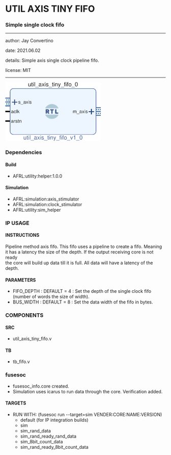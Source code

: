 # UTIL AXIS TINY FIFO
### Simple single clock fifo
---

   author: Jay Convertino   
   
   date: 2021.06.02  
   
   details: Simple axis single clock pipeline fifo.  
   
   license: MIT   
   
---

![rtl_img](./rtl.png)

### Dependencies
#### Build
  - AFRL:utility:helper:1.0.0
  
#### Simulation
  - AFRL:simulation:axis_stimulator
  - AFRL:simulation:clock_stimulator
  - AFRL:utility:sim_helper

### IP USAGE
#### INSTRUCTIONS

Pipeline method axis fifo. This fifo uses a pipeline to create a fifo. Meaning  
it has a latency the size of the depth. If the output receiving core is not ready  
the core will build up data till it is full. All data will have a latency of the depth.   

#### PARAMETERS
* FIFO_DEPTH : DEFAULT = 4 : Set the depth of the single clock fifo (number of words the size of width).
* BUS_WIDTH  : DEFAULT = 8 : Set the data width of the fifo in bytes.

### COMPONENTS
#### SRC

* util_axis_tiny_fifo.v
  
#### TB

* tb_fifo.v
  
### fusesoc

* fusesoc_info.core created.
* Simulation uses icarus to run data through the core. Verification added.

#### TARGETS

* RUN WITH: (fusesoc run --target=sim VENDER:CORE:NAME:VERSION)
  - default (for IP integration builds)
  - sim
  - sim_rand_data
  - sim_rand_ready_rand_data
  - sim_8bit_count_data
  - sim_rand_ready_8bit_count_data
